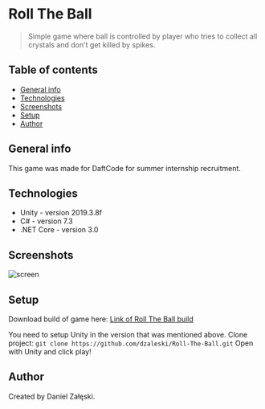 # Roll The Ball
> Simple game where ball is controlled by player who tries to collect all crystals and don't get killed by spikes.

## Table of contents
* [General info](#general-info)
* [Technologies](#technologies)
* [Screenshots](#screenshots)
* [Setup](#setup)
* [Author](#author)

## General info
This game was made for DaftCode for summer internship recruitment.

## Technologies
* Unity - version 2019.3.8f
* C# - version 7.3
* .NET Core - version 3.0

## Screenshots
![screen](https://user-images.githubusercontent.com/39300625/117843031-c2dfc380-b27e-11eb-8dee-efa471291131.png)

## Setup
Download build of game here: [Link of Roll The Ball build](https://drive.google.com/file/d/1glE0Cj_otx6rDbTVFAmKKTatnzNET1pX/view?usp=sharing/)

You need to setup Unity in the version that was mentioned above.
Clone project: `git clone https://github.com/dzaleski/Roll-The-Ball.git`
Open with Unity and click play!

## Author
Created by Daniel Załęski.
